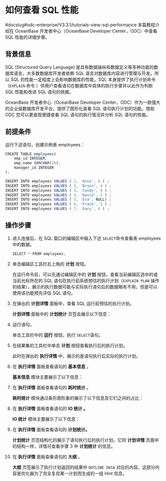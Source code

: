 如何查看 SQL 性能 
================================
#docslug#odc-enterprise/V3.3.1/tutorials-view-sql-performance
本篇教程介绍在 OceanBase 开发者中心（OceanBase Developer Center，ODC）中查看 SQL 性能的详细步骤。

背景信息 
-------------

SQL (Structured Query Language) 是具有数据操纵和数据定义等多种功能的数据库语言，大多数数据库开发者依赖 SQL 语言对数据库内容进行管理与开发。所以 SQL 的性能一定程度上会影响数据库的性能，SQL 本身提供了执行计划命令（`EXPLAIN` 命令 ）供用户查看语句在数据库中具体的执行步骤并以此作为判断 SQL 性能和改进 SQL 语句的依据。

OceanBase 开发者中心（OceanBase Developer Center，ODC）作为一款强大的企业级数据库开发平台，提供了图形化查看 SQL 语句执行计划的功能。借助 ODC 您可以更直观便捷查看 SQL 语句的执行情况并分析 SQL 语句的性能。

前提条件 
-------------

运行下述语句，创建示例表 employees：

```javascript
CREATE TABLE employees(
    emp_id INTEGER,
    emp_name VARCHAR(20),
    manager_id INTEGER
);

INSERT INTO employees VALUES ( 1, 'Anna', 6 ) ;
INSERT INTO employees VALUES ( 2, 'Brain', 4 ) ;
INSERT INTO employees VALUES ( 3, 'Candy', 4 ) ;
INSERT INTO employees VALUES ( 4, 'David', 5 ) ;
INSERT INTO employees VALUES ( 5, 'Eva', NULL) ;
INSERT INTO employees VALUES ( 6, 'Frank', 5 ) ;
INSERT INTO employees VALUES ( 7, 'Gary', 6 ) ;
```



操作步骤 
-------------

1. 进入连接后，在 SQL 窗口的编辑区中输入下述 ​`SELECT`​ 命令查看表 employees 中的数据。

   ```javascript
   SELECT * FROM employees;
   ```

   

2. 单击编辑区工具栏右上角的 **计划** 按钮。

   在运行命令前，可以先通过编辑区中的 **计划** 按钮，查看当前编辑区选中的或当前光标所在的 SQL 语句在执行前系统预估的执行计划（`EXPLAIN PLAN` 操作的结果），展示的执行数据可能与实际执行语句后的数据略有不用，但是可以使用该功能预先评估 SQL 语句。
   

3. 在弹出的 **计划详情** 面板中，查看 SQL 运行前预估的执行计划。

   **计划详情** 面板中的 **计划统计** 页签会展示以下信息：
   






4. 运行语句。

   单击工具栏中的 **运行** 按钮，执行 ​`SELECT`​ 语句。
   

5. 在结果集的工具栏中单击 **计划** 按钮查看执行后的执行计划。

   此时在弹出的 **执行详情** 中，展示的是语句执行后实际的执行计划。
   

6. 在 **执行详情** 面板查看语句的 **基本信息** 。

   **基本信息** 模块主要展示了以下信息：
   






7. 在 **执行详情** 面板查看语句的 **耗时统计** 。

   **耗时统计** 模块通过条形图形象的展示了以下信息及它们之间的占比：
   






8. 在 **执行详情** 面板查看语句的 **IO 统计** **。** 

   **IO 统计** 模块主要展示了以下信息：
   






9. 在 **执行详情** 面板查看语句的 **计划统计。** 

   **计划统计** 页签结构化的展示了语句执行后的执行计划。它同 **计划详情** 页面中的结构一样，详情可查看步骤 3 中 **计划统计** 的信息。
   

10. 在 **执行详情** 面板查看语句的 **大纲** 。

    **大纲** 页签展示了执行计划返回的结果中 `OUTLINE DATA` 对应的内容。这部分内容是优化器为了完全复现某一计划而生成的一组 Hint 信息。
    



